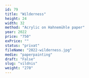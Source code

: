 ```yaml
---
id: 79
title: "Wilderness"
height: 24
width: 32
method: "Acrylic on Hahnemühle paper"
year: 2022
price: "750"
exPrice: ""
status: "privat"
fileName: "2022-wilderness.jpg"
medie: "paperpainting"
draft: "False"
slug: "vildnis"
weight: "270"
---
```

